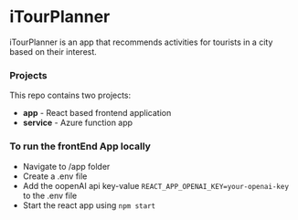 # iTourPlanner
iTourPlanner is an app that recommends activities for tourists in a city based on their interest.

### Projects
This repo contains two projects:

- **app** - React based frontend application
- **service** - Azure function app

### To run the frontEnd App locally

- Navigate to /app folder
- Create a .env file
- Add the oopenAI api key-value `REACT_APP_OPENAI_KEY=your-openai-key` to the .env file
- Start the react app using `npm start`
